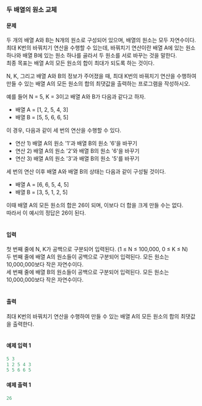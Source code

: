 ### 두 배열의 원소 교체  

#### 문제
두 개의 배열 A와 B는 N개의 원소로 구성되어 있으며, 배열의 원소는 모두 자연수이다.  
최대 K번의 바꿔치기 연산을 수행할 수 있는데, 바꿔치기 연산이란 배열 A에 있는 원소 하나와 배열 B에 있는 원소 하나를 골라서 두 원소를 서로 바꾸는 것을 말한다.  
최종 목표는 배열 A의 모든 원소의 합이 최대가 되도록 하는 것이다.  

N, K, 그리고 배열 A와 B의 정보가 주어졌을 때, 최대 K번의 바꿔치기 연산을 수행하여 만들 수 있는 배열 A의 모든 원소의 합의 최댓값을 출력하는 프로그램을 작성하시오.  

예를 들어 N = 5, K = 3이고 배열 A와 B가 다음과 같다고 하자.  
* 배열 A = [1, 2, 5, 4, 3]
* 배열 B = [5, 5, 6, 6, 5]

이 경우, 다음과 같이 세 번의 연산을 수행할 수 있다.  
* 연산 1) 배열 A의 원소 '1'과 배열 B의 원소 '6'을 바꾸기
* 연산 2) 배열 A의 원소 '2'와 배열 B의 원소 '6'을 바꾸기
* 연산 3) 배열 A의 원소 '3'과 배열 B의 원소 '5'를 바꾸기

세 번의 연산 이후 배열 A와 배열 B의 상태는 다음과 같이 구성될 것이다.  
* 배열 A = [6, 6, 5, 4, 5]
* 배열 B = [3, 5, 1, 2, 5]

이때 배열 A의 모든 원소의 합은 26이 되며, 이보다 더 합을 크게 만들 수는 없다.  
따라서 이 예시의 정답은 26이 된다.<br/><br/>

#### 입력
첫 번째 줄에 N, K가 공백으로 구분되어 입력된다. (1 ≤ N ≤ 100,000, 0 ≤ K ≤ N)  
두 번째 줄에 배열 A의 원소들이 공백으로 구분되어 입력된다. 모든 원소는 10,000,000보다 작은 자연수이다.  
세 번째 줄에 배열 B의 원소들이 공백으로 구분되어 입력된다. 모든 원소는 10,000,000보다 작은 자연수이다.<br/><br/>

#### 출력
최대 K번의 바꿔치기 연산을 수행하여 만들 수 있는 배열 A의 모든 원소의 합의 최댓값을 출력한다.<br/><br/>

#### 예제 입력 1
```python
5 3
1 2 5 4 3
5 5 6 6 5
```

#### 예제 출력 1
```python
26
```

